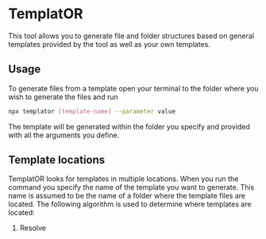# TemplatOR
This tool allows you to generate file and folder structures based on general templates provided by the tool as well as your own templates.

## Usage
To generate files from a template open your terminal to the folder where you wish to generate the files and run
```bash
npx templator [template-name] --parameter value
```

The template will be generated within the folder you specify and provided with all the arguments you define.

## Template locations
TemplatOR looks for templates in multiple locations. When you run the command you specify the name of the template you want to generate. This name is assumed to be the name of a folder where the template files are located. The following algorithm is used to determine where templates are located:

1. Resolve 